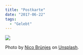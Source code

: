 ```yaml
---
title: "Postkarte"
date: "2017-06-22"
tags:
  - "Gelebt"
---
```


![](/images/postkarte.jpg)

Photo by [Nico Brünjes](https://unsplash.com/photos/XAtstBW7CSs) on [Unsplash](https://unsplash.com/).
